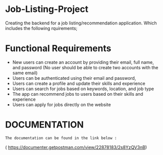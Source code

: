 # Job-Listing-Project

Creating the backend for a job listing/recommendation application. Which includes the following rquirements;

# Functional Requirements

- New users can create an account by providing their email, full name, and password (No
  user should be able to create two accounts with the same email)
- Users can be authenticated using their email and password,
- Users can create a profile and update their skills and experience
- Users can search for jobs based on keywords, location, and job type
- The app can recommend jobs to users based on their skills and experience
- Users can apply for jobs directly on the website

# DOCUMENTATION

    The documentation can be found in the link below :

( https://documenter.getpostman.com/view/22878183/2s8YzQV3nB)
